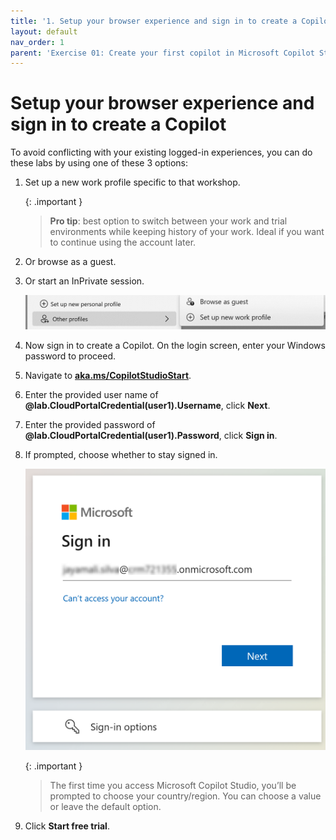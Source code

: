 ```yaml
---
title: '1. Setup your browser experience and sign in to create a Copilot'
layout: default
nav_order: 1
parent: 'Exercise 01: Create your first copilot in Microsoft Copilot Studio'
---
```


# Setup your browser experience and sign in to create a Copilot

To avoid conflicting with your existing logged-in experiences, you can do these labs by using one of these 3 options:

1.	Set up a new work profile specific to that workshop.
	
       {: .important }
       >**Pro tip**: best option to switch between your work and trial environments while keeping history of your work. Ideal if you want to continue using the account later.


1.	Or browse as a guest.

1.	Or start an InPrivate session.

       ![InPrivate Screenshot.png](../../media/25c01c335bd6ccd295d7994b8c10f016.png) 

1.	Now sign in to create a Copilot. On the login screen, enter your Windows password to proceed.

1.	Navigate to **[aka.ms/CopilotStudioStart](aka.ms/CopilotStudioStart)**.

1.	Enter the provided user name of **@lab.CloudPortalCredential(user1).Username**, click **Next**.

1.	Enter the provided password of **@lab.CloudPortalCredential(user1).Password**, click **Sign in**.

1.	If prompted, choose whether to stay signed in.

      ![A_screenshot_of_a_computer_Description_automatically_generated.png](../../media/c3d7d259d3bee3bdfa03cd57a3a621d1.png)

      {: .important }
      >The first time you access Microsoft Copilot Studio, you’ll be prompted to choose your country/region. You can choose a value or leave the default option.

1.	Click **Start free trial**.
